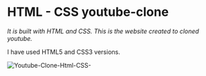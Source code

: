 # HTML - CSS  youtube-clone

_It is built with HTML and CSS. This is the website created to cloned youtube._

I have used HTML5 and CSS3 versions.

![Youtube-Clone-Html-CSS-](https://user-images.githubusercontent.com/109484547/197048051-29ed4fab-682f-47cf-b298-85b799a07089.png)
